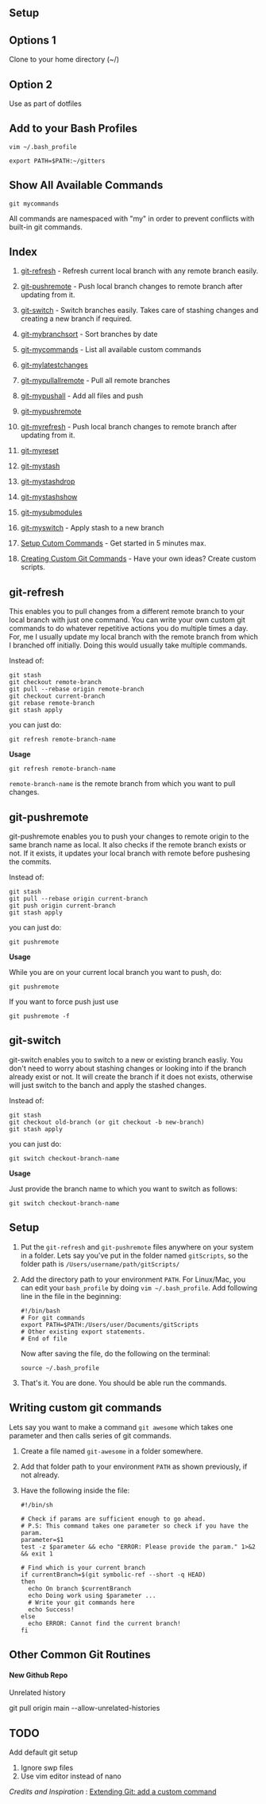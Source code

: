 ## Setup

## Options 1

Clone to your home directory (~/)

## Option 2

Use as part of dotfiles

## Add to your Bash Profiles

```vim ~/.bash_profile```

```export PATH=$PATH:~/gitters```

## Show All Available Commands

```git mycommands```

All commands are namespaced with "my" in order to prevent conflicts with built-in git commands.

## Index

1. [git-refresh](#git-refresh) - Refresh current local branch with any remote branch easily. 
2. [git-pushremote](#git-pushremote) - Push local branch changes to remote branch after updating from it.
3. [git-switch](#git-switch) - Switch branches easily. Takes care of stashing changes and creating a new branch if required.

1. [git-mybranchsort](#git-mybranchsort) - Sort branches by date
2. [git-mycommands](#git-mycommands) - List all available custom commands
3. [git-mylatestchanges](#git-mylatestchanges)
4. [git-mypullallremote](#git-mypullallremote) - Pull all remote branches
5. [git-mypushall](#git-mypushall) - Add all files and push
6. [git-mypushremote](#git-mypushremote)
7. [git-myrefresh](#git-myrefresh) - Push local branch changes to remote branch after updating from it.
8. [git-myreset](#git-myreset)
9. [git-mystash](#git-mystash)
10. [git-mystashdrop](#git-mystashdrop)
11. [git-mystashshow](#git-mystashshow)
12. [git-mysubmodules](#git-mylistsubmodules)
13. [git-myswitch](#git-myswitch) - Apply stash to a new branch

3. [Setup Cutom Commands](#setup) - Get started in 5 minutes max.
4. [Creating Custom Git Commands](#writing-custom-git-commands) - Have your own ideas? Create custom scripts.

## git-refresh
This enables you to pull changes from a different remote branch to your local branch with just one command. 
You can write your own custom git commands to do whatever repetitive actions you do multiple times a day. 
For, me I usually update my local branch with the remote branch from which I branched off initially. 
Doing this would usually take multiple commands.

Instead of:
```
git stash
git checkout remote-branch
git pull --rebase origin remote-branch
git checkout current-branch
git rebase remote-branch
git stash apply
```
you can just do:
```
git refresh remote-branch-name
```

<b>Usage</b>
```
git refresh remote-branch-name
```
`remote-branch-name` is the remote branch from which you want to pull changes. 

## git-pushremote

git-pushremote enables you to push your changes to remote origin to the same branch name as local. It also checks if the remote branch exists or not. If it exists, it updates your local branch with remote before pushesing the commits.

Instead of:
```
git stash
git pull --rebase origin current-branch
git push origin current-branch
git stash apply
```
you can just do:
```
git pushremote
```

<b>Usage</b>

While you are on your current local branch you want to push, do:
```
git pushremote
```

If you want to force push just use
```
git pushremote -f
```

## git-switch

git-switch enables you to switch to a new or existing branch easliy. You don't need to worry about stashing changes or looking into if the branch already exist or not. It will create the branch if it does not exists, otherwise will just switch to the banch and apply the stashed changes.

Instead of:
```
git stash
git checkout old-branch (or git checkout -b new-branch)
git stash apply
```
you can just do:
```
git switch checkout-branch-name
```

<b>Usage</b>

Just provide the branch name to which you want to switch as follows:
```
git switch checkout-branch-name
```

## Setup

1. Put the `git-refresh` and `git-pushremote` files anywhere on your system in a folder. Lets say you've put in the folder named `gitScripts`, so the folder path is `/Users/username/path/gitScripts/`
2. Add the directory path to your environment `PATH`. For Linux/Mac, you can edit your `bash_profile` by doing `vim ~/.bash_profile`. Add following line in the file in the beginning:
   
   ```
   #!/bin/bash
   # For git commands
   export PATH=$PATH:/Users/user/Documents/gitScripts
   # Other existing export statements.
   # End of file
    ```
   Now after saving the file, do the following on the terminal:
   
   ```
   source ~/.bash_profile
   ```
3. That's it. You are done. You should be able run the commands. 


## Writing custom git commands

Lets say you want to make a command `git awesome` which takes one parameter and then calls series of git commands. 

1. Create a file named `git-awesome` in a folder somewhere.
2. Add that folder path to your environment `PATH` as shown previously, if not already.
3. Have the following inside the file:

   ```
   #!/bin/sh

   # Check if params are sufficient enough to go ahead.
   # P.S: This command takes one parameter so check if you have the param.
   parameter=$1
   test -z $parameter && echo "ERROR: Please provide the param." 1>&2 && exit 1

   # Find which is your current branch
   if currentBranch=$(git symbolic-ref --short -q HEAD)
   then
     echo On branch $currentBranch
     echo Doing work using $parameter ...
     # Write your git commands here
     echo Success!
   else
     echo ERROR: Cannot find the current branch!
   fi
   ```
   
## Other Common Git Routines

#### New Github Repo

Unrelated history

git pull origin main --allow-unrelated-histories
   
## TODO

Add default git setup
1. Ignore swp files
2. Use vim editor instead of nano

<i>Credits and Inspiration</i> : [Extending Git: add a custom command](http://blog.santosvelasco.com/2012/06/14/extending-git-add-a-custom-command/)
